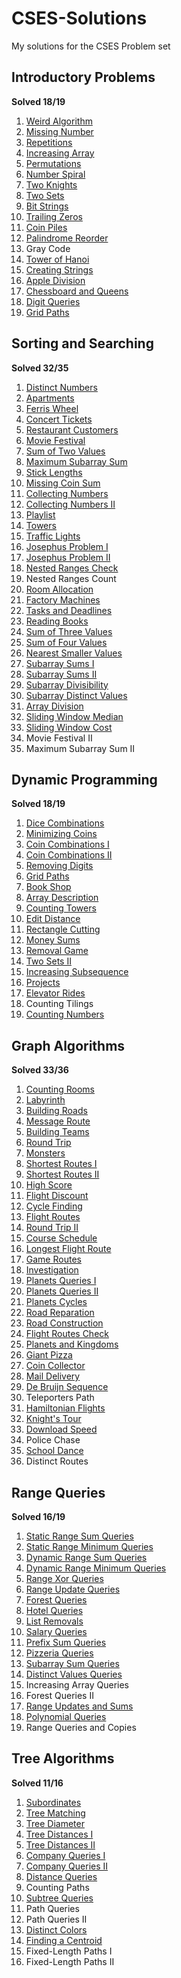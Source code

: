 # CSES-Solutions
My solutions for the CSES Problem set

## Introductory Problems
__Solved 18/19__

1. [Weird Algorithm](/Introductory%20Problems/WeirdAlgorithm.cpp)
2. [Missing Number](/Introductory%20Problems/MissingNumber.cpp)
3. [Repetitions](/Introductory%20Problems/Repetitions.cpp)
4. [Increasing Array](/Introductory%20Problems/IncreasingArray.cpp)
5. [Permutations](/Introductory%20Problems/Permutations.cpp)
6. [Number Spiral](/Introductory%20Problems/NumberSpiral.cpp)
7. [Two Knights](/Introductory%20Problems/TwoKnights.cpp)
8. [Two Sets](/Introductory%20Problems/TwoSets.cpp)
9. [Bit Strings](/Introductory%20Problems/BitStrings.cpp)
10. [Trailing Zeros](/Introductory%20Problems/TrailingZeros.cpp)
11. [Coin Piles](/Introductory%20Problems/CoinPiles.cpp)
12. [Palindrome Reorder](/Introductory%20Problems/PalindromeReorder.cpp)
13. Gray Code
14. [Tower of Hanoi](/Introductory%20Problems/TowerOfHanoi.cpp)
15. [Creating Strings](/Introductory%20Problems/CreatingStrings.cpp)
16. [Apple Division](/Introductory%20Problems/AppleDivision.cpp)
17. [Chessboard and Queens](/Introductory%20Problems/ChessboardAndQueens.cpp)
18. [Digit Queries](/Introductory%20Problems/DigitQueries.cpp)
19. [Grid Paths](/Introductory%20Problems/GridPaths.cpp)



## Sorting and Searching
__Solved 32/35__

1. [Distinct Numbers](/Sorting%20and%20Searching/DistinctNumbers.cpp)
2. [Apartments](/Sorting%20and%20Searching/Apartments.cpp)
3. [Ferris Wheel](/Sorting%20and%20Searching/FerrisWheel.cpp)
4. [Concert Tickets](/Sorting%20and%20Searching/ConcertTickets.cpp)
5. [Restaurant Customers](/Sorting%20and%20Searching/RestaurantCustomers.cpp)
6. [Movie Festival](/Sorting%20and%20Searching/MovieFestival.cpp)
7. [Sum of Two Values](/Sorting%20and%20Searching/SumOfTwoValues.cpp)
8. [Maximum Subarray Sum](/Sorting%20and%20Searching/MaximumSubarraySum.cpp)
9. [Stick Lengths](/Sorting%20and%20Searching/StickLengths.cpp)
10. [Missing Coin Sum](/Sorting%20and%20Searching/MissingCoinSum.cpp)
11. [Collecting Numbers](/Sorting%20and%20Searching/CollectingNumbers.cpp)
12. [Collecting Numbers II](/Sorting%20and%20Searching/CollectingNumbers2.cpp)
13. [Playlist](/Sorting%20and%20Searching/Playlist.cpp)
14. [Towers](/Sorting%20and%20Searching/Towers.cpp)
15. [Traffic Lights](/Sorting%20and%20Searching/TrafficLights.cpp)
16. [Josephus Problem I](/Sorting%20and%20Searching/JosephusProblem1.cpp)
17. [Josephus Problem II](/Sorting%20and%20Searching/JosephusProblem2.cpp)
18. [Nested Ranges Check](/Sorting%20and%20Searching/NestedRangesCheck.cpp)
19. Nested Ranges Count
20. [Room Allocation](/Sorting%20and%20Searching/RoomAllocation.cpp)
21. [Factory Machines](/Sorting%20and%20Searching/FactoryMachines.cpp)
22. [Tasks and Deadlines](/Sorting%20and%20Searching/TasksAndDeadlines.cpp)
23. [Reading Books](/Sorting%20and%20Searching/ReadingBooks.cpp)
24. [Sum of Three Values](/Sorting%20and%20Searching/SumOfThreeValues.cpp)
25. [Sum of Four Values](/Sorting%20and%20Searching/SumOfFourValues.cpp)
26. [Nearest Smaller Values](/Sorting%20and%20Searching/NearestSmallerValues.cpp)
27. [Subarray Sums I](/Sorting%20and%20Searching/SubarraySums1.cpp)
28. [Subarray Sums II](/Sorting%20and%20Searching/SubarraySums2.cpp)
29. [Subarray Divisibility](/Sorting%20and%20Searching/SubarrayDivisibility.cpp)
30. [Subarray Distinct Values](/Sorting%20and%20Searching/SubarrayDistinctValues.cpp)
31. [Array Division](/Sorting%20and%20Searching/ArrayDivision.cpp)
32. [Sliding Window Median](/Sorting%20and%20Searching/SlidingWindowMedian.cpp)
33. [Sliding Window Cost](/Sorting%20and%20Searching/SlidingWindowCost.cpp)
34. Movie Festival II
35. Maximum Subarray Sum II



## Dynamic Programming
__Solved 18/19__

1. [Dice Combinations](/Dynamic%20Programming/DiceCombinations.cpp)
2. [Minimizing Coins](/Dynamic%20Programming/MinimizingCoins.cpp)
3. [Coin Combinations I](/Dynamic%20Programming/CoinCombinations1.cpp)
4. [Coin Combinations II](/Dynamic%20Programming/CoinCombinations2.cpp)
5. [Removing Digits](/Dynamic%20Programming/RemovingDigits.cpp)
6. [Grid Paths](/Dynamic%20Programming/GridPaths.cpp)
7. [Book Shop](/Dynamic%20Programming/BookShop.cpp)
8. [Array Description](/Dynamic%20Programming/ArrayDescription.cpp)
9. [Counting Towers](/Dynamic%20Programming/CountingTowers.cpp)
10. [Edit Distance](/Dynamic%20Programming/EditDistance.cpp)
11. [Rectangle Cutting](/Dynamic%20Programming/RectangleCutting.cpp)
12. [Money Sums](/Dynamic%20Programming/MoneySums.cpp)
13. [Removal Game](/Dynamic%20Programming/RemovalGame.cpp)
14. [Two Sets II](/Dynamic%20Programming/TwoSets2.cpp)
15. [Increasing Subsequence](/Dynamic%20Programming/IncreasingSubsequence.cpp)
16. [Projects](/Dynamic%20Programming/Projects.cpp)
17. [Elevator Rides](/Dynamic%20Programming/ElevatorRides.cpp)
18. Counting Tilings
19. [Counting Numbers](/Dynamic%20Programming/CountingNumbers.cpp)



## Graph Algorithms
__Solved 33/36__

1. [Counting Rooms](/Graph%20Algorithms/CountingRooms.cpp)
2. [Labyrinth](/Graph%20Algorithms/Labyrinth.cpp)
3. [Building Roads](/Graph%20Algorithms/BuildingRoads.cpp)
4. [Message Route](/Graph%20Algorithms/MessageRoute.cpp)
5. [Building Teams](/Graph%20Algorithms/BuildingTeams.cpp)
6. [Round Trip](/Graph%20Algorithms/RoundTrip.cpp)
7. [Monsters](/Graph%20Algorithms/Monsters.cpp)
8. [Shortest Routes I](/Graph%20Algorithms/ShortestRoutes1.cpp)
9. [Shortest Routes II](/Graph%20Algorithms/ShortestRoutes2.cpp)
10. [High Score](/Graph%20Algorithms/HighScore.cpp)
11. [Flight Discount](/Graph%20Algorithms/FlightDiscount.cpp)
12. [Cycle Finding](/Graph%20Algorithms/CycleFinding.cpp)
13. [Flight Routes](/Graph%20Algorithms/FlightRoutes.cpp)
14. [Round Trip II](/Graph%20Algorithms/RoundTrip2.cpp)
15. [Course Schedule](/Graph%20Algorithms/CourseSchedule.cpp)
16. [Longest Flight Route](/Graph%20Algorithms/LongestFlightRoute.cpp)
17. [Game Routes](/Graph%20Algorithms/GameRoutes.cpp)
18. [Investigation](/Graph%20Algorithms/Investigation.cpp)
19. [Planets Queries I](/Graph%20Algorithms/PlanetsQueries1.cpp)
20. [Planets Queries II](/Graph%20Algorithms/PlanetsQueries2.cpp)
21. [Planets Cycles](/Graph%20Algorithms/PlanetsCycles.cpp)
22. [Road Reparation](/Graph%20Algorithms/RoadReparation.cpp)
23. [Road Construction](/Graph%20Algorithms/RoadConstruction.cpp)
24. [Flight Routes Check](/Graph%20Algorithms/FlightRoutesCheck.cpp)
25. [Planets and Kingdoms](/Graph%20Algorithms/PlanetsAndKingdoms.cpp)
26. [Giant Pizza](/Graph%20Algorithms/GiantPizza.cpp)
27. [Coin Collector](/Graph%20Algorithms/CoinCollector.cpp)
28. [Mail Delivery](/Graph%20Algorithms/MailDelivery.cpp)
29. [De Bruijn Sequence](/Graph%20Algorithms/DeBruijnSequence.cpp)
30. Teleporters Path
31. [Hamiltonian Flights](/Graph%20Algorithms/HamiltonianFlights.cpp)
32. [Knight's Tour](/Graph%20Algorithms/KnightsTour.cpp)
33. [Download Speed](/Graph%20Algorithms/DownloadSpeed.cpp)
34. Police Chase
35. [School Dance](/Graph%20Algorithms/SchoolDance.cpp)
36. Distinct Routes



## Range Queries
__Solved 16/19__

1. [Static Range Sum Queries](/Range%20Queries/StaticRangeSumQueries.cpp)
2. [Static Range Minimum Queries](/Range%20Queries/StaticRangeMinimumQueries.cpp)
3. [Dynamic Range Sum Queries](/Range%20Queries/DynamicRangeSumQueries.cpp)
4. [Dynamic Range Minimum Queries](/Range%20Queries/DynamicRangeMinimumQueries.cpp)
5. [Range Xor Queries](/Range%20Queries/RangeXorQueries.cpp)
6. [Range Update Queries](/Range%20Queries/RangeUpdateQueries.cpp)
7. [Forest Queries](/Range%20Queries/ForestQueries.cpp)
8. [Hotel Queries](/Range%20Queries/HotelQueries.cpp)
9. [List Removals](/Range%20Queries/ListRemovals.cpp)
10. [Salary Queries](/Range%20Queries/SalaryQueries.cpp)
11. [Prefix Sum Queries](/Range%20Queries/PrefixSumQueries.cpp)
12. [Pizzeria Queries](/Range%20Queries/PizzeriaQueries.cpp)
13. [Subarray Sum Queries](/Range%20Queries/SubarraySumQueries.cpp)
14. [Distinct Values Queries](/Range%20Queries/DistinctValuesQueries.cpp)
15. Increasing Array Queries
16. Forest Queries II
17. [Range Updates and Sums](/Range%20Queries/RangeUpdatesAndSums.cpp)
18. [Polynomial Queries](/Range%20Queries/PolynomialQueries.cpp)
19. Range Queries and Copies



## Tree Algorithms
__Solved 11/16__

1. [Subordinates](/Tree%20Algorithms/Subordinates.cpp)
2. [Tree Matching](/Tree%20Algorithms/TreeMatching.cpp)
3. [Tree Diameter](/Tree%20Algorithms/TreeDiameter.cpp)
4. [Tree Distances I](/Tree%20Algorithms/TreeDistances1.cpp)
5. [Tree Distances II](/Tree%20Algorithms/TreeDistances2.cpp)
6. [Company Queries I](/Tree%20Algorithms/CompanyQueries1.cpp)
7. [Company Queries II](/Tree%20Algorithms/CompanyQueries2.cpp)
8. [Distance Queries](/Tree%20Algorithms/DistanceQueries.cpp)
9. Counting Paths
10. [Subtree Queries](/Tree%20Algorithms/SubtreeQueries.cpp)
11. Path Queries
12. Path Queries II
13. [Distinct Colors](/Tree%20Algorithms/DistinctColors.cpp)
14. [Finding a Centroid](/Tree%20Algorithms/FindingACentroid.cpp)
15. Fixed-Length Paths I
16. Fixed-Length Paths II

